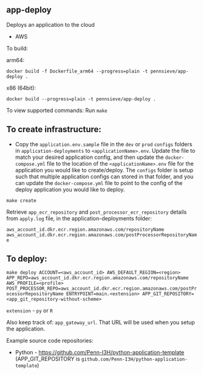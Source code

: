 ## app-deploy

Deploys an application to the cloud

- AWS

To build:

arm64:

`docker build -f Dockerfile_arm64 --progress=plain -t pennsieve/app-deploy .`

x86 (64bit):

`docker build --progress=plain -t pennsieve/app-deploy .`

To view supported commands: Run `make`

## To create infrastructure:

- Copy the `application.env.sample` file in the `dev` or `prod` `configs` folders in `application-deployments` to `<applicationName>.env`. Update the file to match your desired application config, and then update the `docker-compose.yml` file to the location of the `<applicationName>.env` file for the application you would like to create/deploy. The `configs` folder is setup such that multiple application configs can stored in that folder, and you can update the `docker-compose.yml` file to point to the config of the deploy application you would like to deploy.


`make create`

Retrieve `app_ecr_repository` and `post_processor_ecr_repository` details from `apply.log` file, in the application-deployments folder: 

`aws_account_id.dkr.ecr.region.amazonaws.com/repositoryName`
`aws_account_id.dkr.ecr.region.amazonaws.com/postProcessorRepositoryName`

## To deploy:

`make deploy ACCOUNT=<aws_account_id> AWS_DEFAULT_REGION=<region> APP_REPO=aws_account_id.dkr.ecr.region.amazonaws.com/repositoryName AWS_PROFILE=<profile> POST_PROCESSOR_REPO=aws_account_id.dkr.ecr.region.amazonaws.com/postProcessorRepositoryName ENTRYPOINT=main.<extension> APP_GIT_REPOSITORY=<app_git_repository-without-scheme>`

`extension` - `py` or `R`

Also keep track of: `app_gateway_url`. That URL will be used when you setup the application.

Example source code repositories:

- Python - https://github.com/Penn-I3H/python-application-template (APP_GIT_REPOSITORY is `github.com/Penn-I3H/python-application-template`)